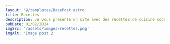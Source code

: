 ```yaml
---
layout: '@/templates/BasePost.astro'
title: Recettes
description: Je vous présente un site avec des recettes de cuisine codé en langage Javascript avec le framework React.
pubDate: 01/02/2024
imgSrc: '/assets/images/recettes.png'
imgAlt: 'Image post 2'
---
```



